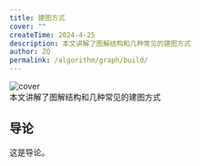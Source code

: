 ```yaml
---
title: 建图方式 
cover: ""
createTime: 2024-4-25
description: 本文讲解了图解结构和几种常见的建图方式
author: ZQ
permalink: /algorithm/graph/build/
---
```

![cover]( "")
<br> 本文讲解了图解结构和几种常见的建图方式
<!-- more -->

## 导论

这是导论。
